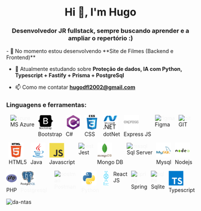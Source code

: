 <h1 align="center">Hi 👋, I'm Hugo</h1>
<h3 align="center">Desenvolvedor JR fullstack, sempre buscando aprender e a ampliar o repertório :)</h3>
- 🔭 No momento estou desenvolvendo **Site de Filmes (Backend e Frontend)**

- 🌱 Atualmente estudando sobre **Proteção de dados, IA com Python, Typescript + Fastify + Prisma + PostgreSql**

- 📫 Como me contatar **hugodfl2002@gmail.com**
<h3 align="left">Linguagens e ferramentas:</h3>
<span align="left" style="display: flex; flex-direction: column; align-items: center; gap: 15px; width: 100%">
    <div style="display: flex; gap: 10px;">
        <span style="display: flex; flex-direction: column;">
            <a href="https://azure.microsoft.com/en-in/" target="_blank" rel="noreferrer" style="text-decoration: none; color: whitesmoke">
                <img
                    src="https://www.vectorlogo.zone/logos/microsoft_azure/microsoft_azure-icon.svg"
                    alt="azure"
                    width="40"
                    height="40"
                >
            </a>
            <span>MS Azure</span>
        </span>
        <span style="display: flex; flex-direction: column;">
            <a href="https://getbootstrap.com" target="_blank" rel="noreferrer" style="text-decoration: none; color: whitesmoke">
                <img
                    src="https://raw.githubusercontent.com/devicons/devicon/master/icons/bootstrap/bootstrap-plain-wordmark.svg"
                    alt="bootstrap"
                    width="40"
                    height="40"
                >
            </a>
            <span>Bootstrap</span>
        </span>
        <span style="display: flex; flex-direction: column;">
        <a href="https://www.w3schools.com/cs/" target="_blank" rel="noreferrer" style="text-decoration: none; color: whitesmoke">
            <img
                src="https://raw.githubusercontent.com/devicons/devicon/master/icons/csharp/csharp-original.svg"
                alt="csharp"
                width="40"
                height="40"
            >
        </a>
        <span>C#</span>
        </span>
        <span style="display: flex; flex-direction: column;">
        <a href="https://www.w3schools.com/css/" target="_blank" rel="noreferrer" style="text-decoration: none; color: whitesmoke">
            <img
                src="https://raw.githubusercontent.com/devicons/devicon/master/icons/css3/css3-original-wordmark.svg"
                alt="css3"
                width="40"
                height="40"
            >
        </a>
        <span>CSS</span>
        </span>
        <span style="display: flex; flex-direction: column;">
        <a href="https://dotnet.microsoft.com/" target="_blank" rel="noreferrer" style="text-decoration: none; color: whitesmoke">
            <img
                src="https://raw.githubusercontent.com/devicons/devicon/master/icons/dot-net/dot-net-original-wordmark.svg"
                alt="dotnet"
                width="40"
                height="40"
            >
        </a>
        <span>dotNet</span>
        </span>
        <span style="display: flex; flex-direction: column;">
        <a href="https://expressjs.com" target="_blank" rel="noreferrer" style="text-decoration: none; color: whitesmoke">
            <img
                src="https://raw.githubusercontent.com/devicons/devicon/master/icons/express/express-original-wordmark.svg"
                alt="express"
                width="40"
                height="40"
            >
        </a>
        <span>Express JS</span>
        </span>
        <span style="display: flex; flex-direction: column;">
        <a href="https://www.figma.com/" target="_blank" rel="noreferrer" style="text-decoration: none; color: whitesmoke">
            <img
                src="https://www.vectorlogo.zone/logos/figma/figma-icon.svg"
                alt="figma"
                width="40"
                height="40"
            >
        </a>
        <span>Figma</span>
        </span>
        <span style="display: flex; flex-direction: column;">
        <a href="https://git-scm.com/" target="_blank" rel="noreferrer" style="text-decoration: none; color: whitesmoke">
            <img
                src="https://www.vectorlogo.zone/logos/git-scm/git-scm-icon.svg"
                alt="git"
                width="40"
                height="40"
            >
        </a>
        <span>GIT</span>
        </span>
    </div>
    <div style="display: flex; gap: 10px">
        <span style="display: flex; flex-direction: column;">
        <a href="https://www.w3.org/html/" target="_blank" rel="noreferrer" style="text-decoration: none; color: whitesmoke">
            <img
                src="https://raw.githubusercontent.com/devicons/devicon/master/icons/html5/html5-original-wordmark.svg"
                alt="html5"
                width="40"
                height="40"
            >
        </a>
        <span>HTML5</span>
        </span>
        <span style="display: flex; flex-direction: column;">
        <a href="https://www.java.com" target="_blank" rel="noreferrer" style="text-decoration: none; color: whitesmoke">
            <img
                src="https://raw.githubusercontent.com/devicons/devicon/master/icons/java/java-original.svg"
                alt="java"
                width="40"
                height="40"
            >
        </a>
        <span>Java</span>
        </span>
        <span style="display: flex; flex-direction: column;">
        <a href="https://developer.mozilla.org/en-US/docs/Web/JavaScript" target="_blank" rel="noreferrer" style="text-decoration: none; color: whitesmoke">
            <img
                src="https://raw.githubusercontent.com/devicons/devicon/master/icons/javascript/javascript-original.svg"
                alt="javascript"
                width="40"
                height="40"
            >
        </a>
        <span>Javascript</span>
        </span>
        <span style="display: flex; flex-direction: column;">
        <a href="https://jestjs.io" target="_blank" rel="noreferrer" style="text-decoration: none; color: whitesmoke">
            <img
                src="https://www.vectorlogo.zone/logos/jestjsio/jestjsio-icon.svg"
                alt="jest"
                width="40"
                height="40"
            >
        </a>
        <span>Jest</span>
        </span>
        <span style="display: flex; flex-direction: column;">
        <a href="https://www.mongodb.com/" target="_blank" rel="noreferrer" style="text-decoration: none; color: whitesmoke">
            <img
                src="https://raw.githubusercontent.com/devicons/devicon/master/icons/mongodb/mongodb-original-wordmark.svg"
                alt="mongodb"
                width="40"
                height="40"
            >
        </a>
        <span>Mongo DB</span>
        </span>
        <span style="display: flex; flex-direction: column;">
        <a href="https://www.microsoft.com/en-us/sql-server" target="_blank" rel="noreferrer" style="text-decoration: none; color: whitesmoke">
            <img
                src="https://www.svgrepo.com/show/303229/microsoft-sql-server-logo.svg"
                alt="mssql"
                width="40"
                height="40"
            >
        </a>
        <span>Sql Server</span>
        </span>
        <span style="display: flex; flex-direction: column;">
        <a href="https://www.mysql.com/" target="_blank" rel="noreferrer" style="text-decoration: none; color: whitesmoke">
            <img
                src="https://raw.githubusercontent.com/devicons/devicon/master/icons/mysql/mysql-original-wordmark.svg"
                alt="mysql"
                width="40"
                height="40"
            >
        </a>
        <span>Mysql</span>
        </span>
        <span style="display: flex; flex-direction: column;">
        <a href="https://nodejs.org" target="_blank" rel="noreferrer" style="text-decoration: none; color: whitesmoke">
            <img
                src="https://raw.githubusercontent.com/devicons/devicon/master/icons/nodejs/nodejs-original-wordmark.svg"
                alt="nodejs"
                width="40"
                height="40"
            >
        </a>
        <span>Nodejs</span>
        </span>
    </div>
    <div style="display: flex; gap: 10px">
        <span style="display: flex; flex-direction: column;">
        <a href="https://www.php.net" target="_blank" rel="noreferrer" style="text-decoration: none; color: whitesmoke">
            <img
                src="https://raw.githubusercontent.com/devicons/devicon/master/icons/php/php-original.svg"
                alt="php"
                width="40"
                height="40"
            >
        </a>
        <span>PHP</span>
        </span>
        <span style="display: flex; flex-direction: column;">
        <a href="https://www.postgresql.org" target="_blank" rel="noreferrer" style="text-decoration: none; color: whitesmoke">
            <img
                src="https://raw.githubusercontent.com/devicons/devicon/master/icons/postgresql/postgresql-original-wordmark.svg"
                alt="postgresql"
                width="40"
                height="40"
            >
            <span>Postgresql</span>
            </span>
    </span>
        <span style="display: flex; flex-direction: column;">
        <a href="https://postman.com" target="_blank" rel="noreferrer" style="text-decoration: none; color: whitesmoke">
            <img
                src="https://www.vectorlogo.zone/logos/getpostman/getpostman-icon.svg"
                alt="postman"
                width="40"
                height="40"
            >
            <span>Postman</span>
            </span>
    </span>
        <span style="display: flex; flex-direction: column;">
        <a href="https://www.python.org" target="_blank" rel="noreferrer" style="text-decoration: none; color: whitesmoke">
            <img
                src="https://raw.githubusercontent.com/devicons/devicon/master/icons/python/python-original.svg"
                alt="python"
                width="40"
                height="40"
            >
            <span>Python</span>
            </span>
    </span>
        <span style="display: flex; flex-direction: column;">
        <a href="https://reactjs.org/" target="_blank" rel="noreferrer" style="text-decoration: none; color: whitesmoke">
            <img
                src="https://raw.githubusercontent.com/devicons/devicon/master/icons/react/react-original-wordmark.svg"
                alt="react"
                width="40"
                height="40"
            >
        </a>
        <span>React JS</span>
        </span>
        <span style="display: flex; flex-direction: column;">
        <a href="https://spring.io/" target="_blank" rel="noreferrer" style="text-decoration: none; color: whitesmoke">
            <img
                src="https://www.vectorlogo.zone/logos/springio/springio-icon.svg"
                alt="spring"
                width="40"
                height="40"
            >
        </a>
        <span>Spring</span>
        </span>
        <span style="display: flex; flex-direction: column;">
        <a href="https://www.sqlite.org/" target="_blank" rel="noreferrer" style="text-decoration: none; color: whitesmoke">
            <img
                src="https://www.vectorlogo.zone/logos/sqlite/sqlite-icon.svg"
                alt="sqlite"
                width="40"
                height="40"
            >
        </a>
        <span>Sqlite</span>
        </span>
        <span style="display: flex; flex-direction: column;">
        <a href="https://www.typescriptlang.org/" target="_blank" rel="noreferrer" style="text-decoration: none; color: whitesmoke">
            <img
                src="https://raw.githubusercontent.com/devicons/devicon/master/icons/typescript/typescript-original.svg"
                alt="typescript"
                width="40"
                height="40"
            >
        </a>
        <span>Typescript</span>
        </span>
    </div>
</span>
<p>
    <img align="center" src="https://github-readme-stats.vercel.app/api/top-langs?username=da-ntas&show_icons=true&locale=en&layout=compact" alt="da-ntas">
</p>
